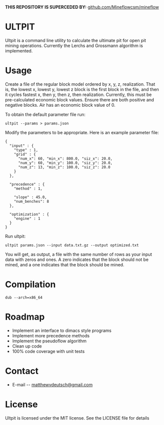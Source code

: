 **THIS REPOSITORY IS SUPERCEDED BY:** [github.com/Mineflowcsm/mineflow](https://github.com/Mineflowcsm/mineflow)



ULTPIT
======
Ultpit is a command line utility to calculate the ultimate pit for open pit mining
operations. Currently the Lerchs and Grossmann algorithm is implemented.

Usage
======

Create a file of the regular block model ordered by x, y, z, realization. That is, the
lowest x, lowest y, lowest z block is the first block in the file, and then it cycles
fastest x, then y, then z, then realization. Currently, this must be pre-calculated
economic block values. Ensure there are both positive and negative blocks. Air has an
economic block value of 0.

To obtain the default parameter file run:

    ultpit --params > params.json

Modify the parameters to be appropriate. Here is an example parameter file:

    {
      "input" : {
        "type" : 1,
        "grid" : {
          "num_x": 60, "min_x": 800.0, "siz_x": 20.0,
          "num_y": 60, "min_y": 100.0, "siz_y": 20.0,
          "num_z": 13, "min_z": 100.0, "siz_z": 20.0 
        }
      },

      "precedence" : {
        "method" : 1,

        "slope" : 45.0,
        "num_benches": 8
      },

      "optimization" : {
        "engine" : 1
      }
    }

Run ultpit:

    ultpit params.json --input data.txt.gz --output optimized.txt

You will get, as output, a file with the same number of rows as your input data with zeros
and ones. A zero indicates that the block should not be mined, and a one indicates that
the block should be mined.

Compilation
===========

    dub --arch=x86_64

Roadmap
========

* Implement an interface to dimacs style programs
* Implement more precedence methods
* Implement the pseudoflow algorithm
* Clean up code 
* 100% code coverage with unit tests

Contact
========

* E-mail -- matthewvdeutsch@gmail.com

License
=======

Ultpit is licensed under the MIT license. See the LICENSE file for details
